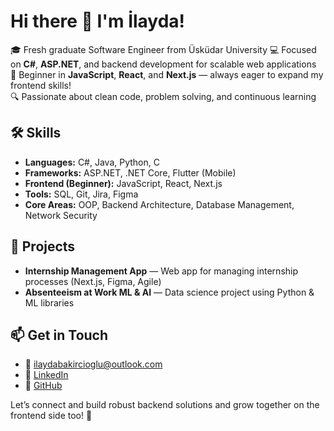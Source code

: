 # Hi there 👋 I'm İlayda!

🎓 Fresh graduate Software Engineer from Üsküdar University
💻 Focused on **C#**, **ASP.NET**, and backend development for scalable web applications  
🧩 Beginner in **JavaScript**, **React**, and **Next.js** — always eager to expand my frontend skills!  
🔍 Passionate about clean code, problem solving, and continuous learning

## 🛠️ Skills
- **Languages:** C#, Java, Python, C
- **Frameworks:** ASP.NET, .NET Core, Flutter (Mobile)
- **Frontend (Beginner):** JavaScript, React, Next.js
- **Tools:** SQL, Git, Jira, Figma
- **Core Areas:** OOP, Backend Architecture, Database Management, Network Security

## 📌 Projects
- **Internship Management App** — Web app for managing internship processes (Next.js, Figma, Agile)  
- **Absenteeism at Work ML & AI** — Data science project using Python & ML libraries

## 📫 Get in Touch
- 📧 [ilaydabakircioglu@outlook.com](mailto:ilaydabakircioglu@outlook.com)
- 💼 [LinkedIn](https://linkedin.com/in/ilaydabkrc)
- 🔗 [GitHub](https://github.com/ilaydabkrc)

Let’s connect and build robust backend solutions and grow together on the frontend side too! 🚀

